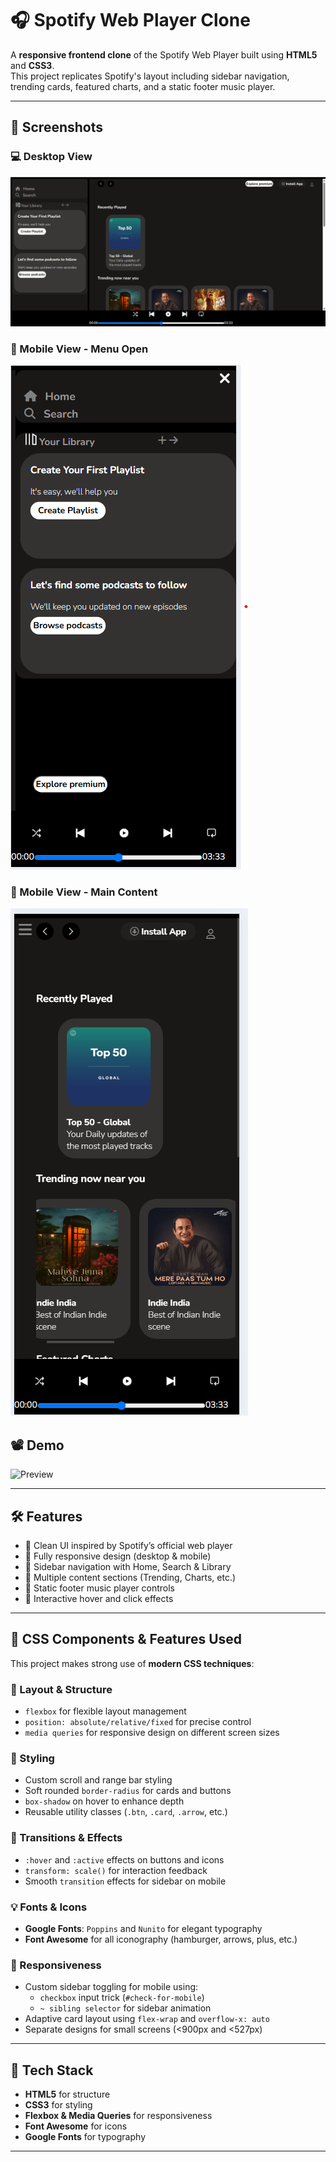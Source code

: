 # 🎧 Spotify Web Player Clone

A **responsive frontend clone** of the Spotify Web Player built using **HTML5** and **CSS3**.  
This project replicates Spotify's layout including sidebar navigation, trending cards, featured charts, and a static footer music player.

---

## 📸 Screenshots

### 💻 Desktop View
![Desktop](demo/demo.png)

### 📱 Mobile View - Menu Open
![Mobile Menu](demo/mob_view-2.png)

### 📱 Mobile View - Main Content
![Mobile Main](demo/mob_view-1.png)

## 📽️ Demo
![Preview](demo/demo.gif)

---

## 🛠 Features

- 🎨 Clean UI inspired by Spotify’s official web player
- 📱 Fully responsive design (desktop & mobile)
- 🧭 Sidebar navigation with Home, Search & Library
- 🧾 Multiple content sections (Trending, Charts, etc.)
- 🎵 Static footer music player controls
- 🎯 Interactive hover and click effects

---

## 🎨 CSS Components & Features Used

This project makes strong use of **modern CSS techniques**:

### 🔷 Layout & Structure
- `flexbox` for flexible layout management
- `position: absolute/relative/fixed` for precise control
- `media queries` for responsive design on different screen sizes

### 🎨 Styling
- Custom scroll and range bar styling
- Soft rounded `border-radius` for cards and buttons
- `box-shadow` on hover to enhance depth
- Reusable utility classes (`.btn`, `.card`, `.arrow`, etc.)

### 🔁 Transitions & Effects
- `:hover` and `:active` effects on buttons and icons
- `transform: scale()` for interaction feedback
- Smooth `transition` effects for sidebar on mobile

### 💡 Fonts & Icons
- **Google Fonts**: `Poppins` and `Nunito` for elegant typography
- **Font Awesome** for all iconography (hamburger, arrows, plus, etc.)

### 📱 Responsiveness
- Custom sidebar toggling for mobile using:
  - `checkbox` input trick (`#check-for-mobile`)
  - `~ sibling selector` for sidebar animation
- Adaptive card layout using `flex-wrap` and `overflow-x: auto`
- Separate designs for small screens (<900px and <527px)

---

## 🧰 Tech Stack

- **HTML5** for structure
- **CSS3** for styling
- **Flexbox & Media Queries** for responsiveness
- **Font Awesome** for icons
- **Google Fonts** for typography

---

